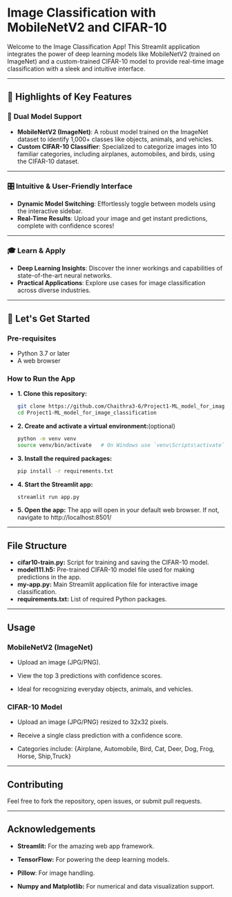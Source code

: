# **Image Classification with MobileNetV2 and CIFAR-10**

Welcome to the Image Classification App! This Streamlit application integrates the power of deep learning models like MobileNetV2 (trained on ImageNet) and a custom-trained CIFAR-10 model to provide real-time image classification with a sleek and intuitive interface.

---

## 🌟 **Highlights of Key Features**  

### 🧠 **Dual Model Support**  
- **MobileNetV2 (ImageNet)**: A robust model trained on the ImageNet dataset to identify 1,000+ classes like objects, animals, and vehicles.  
- **Custom CIFAR-10 Classifier**: Specialized to categorize images into 10 familiar categories, including airplanes, automobiles, and birds, using the CIFAR-10 dataset.

---

### 🎛️ **Intuitive & User-Friendly Interface**  
- **Dynamic Model Switching**: Effortlessly toggle between models using the interactive sidebar.  
- **Real-Time Results**: Upload your image and get instant predictions, complete with confidence scores!

---

### 🎓 **Learn & Apply**  
- **Deep Learning Insights**: Discover the inner workings and capabilities of state-of-the-art neural networks.  
- **Practical Applications**: Explore use cases for image classification across diverse industries.

---

## 🚀 **Let's Get Started**  
### **Pre-requisites**
- Python 3.7 or later
- A web browser

### **How to Run the App**
- **1. Clone this repository:**  
   ```bash  
   git clone https://github.com/Chaithra3-6/Project1-ML_model_for_image_classification.git
   cd Project1-ML_model_for_image_classification
   ```
- **2. Create and activate a virtual environment:**(optional)
   ```bash
   python -m venv venv
   source venv/bin/activate   # On Windows use `venv\Scripts\activate`
   ```
- **3. Install the required packages:**
   ```bash
   pip install -r requirements.txt
   ```
- **4. Start the Streamlit app:**
   ```bash
   streamlit run app.py
   ```
- **5. Open the app:** The app will open in your default web browser. If not, navigate to http://localhost:8501/
  
---

## **File Structure**
- **cifar10-train.py:** Script for training and saving the CIFAR-10 model.
- **model111.h5:** Pre-trained CIFAR-10 model file used for making predictions in the app.
- **my-app.py:** Main Streamlit application file for interactive image classification.
- **requirements.txt:** List of required Python packages.

---

## **Usage**

### MobileNetV2 (ImageNet)

-  Upload an image (JPG/PNG).

-  View the top 3 predictions with confidence scores.

-  Ideal for recognizing everyday objects, animals, and vehicles.

### CIFAR-10 Model

-  Upload an image (JPG/PNG) resized to 32x32 pixels.

-  Receive a single class prediction with a confidence score.

-  Categories include: {Airplane, Automobile, Bird, Cat, Deer, Dog, Frog, Horse, Ship,Truck}

---

## **Contributing**
 Feel free to fork the repository, open issues, or submit pull requests.

 ---

## **Acknowledgements**

- **Streamlit:** For the amazing web app framework.

- **TensorFlow:** For powering the deep learning models.

- **Pillow**: For image handling.

- **Numpy and Matplotlib:** For numerical and data visualization support.


   



